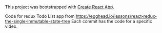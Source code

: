 This project was bootstrapped with [Create React App](https://github.com/facebookincubator/create-react-app).

Code for redux Todo List app from https://egghead.io/lessons/react-redux-the-single-immutable-state-tree
Each commit has the code for a specific video. 
